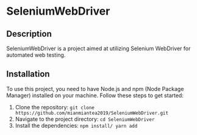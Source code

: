 # SeleniumWebDriver

## Description
SeleniumWebDriver is a project aimed at utilizing Selenium WebDriver for automated web testing.

## Installation
To use this project, you need to have Node.js and npm (Node Package Manager) installed on your machine. Follow these steps to get started:

1. Clone the repository: `git clone https://github.com/mianmiantea2019/SeleniumWebDriver.git`
2. Navigate to the project directory: `cd SeleniumWebDriver`
3. Install the dependencies: `npm install/ yarn add`

